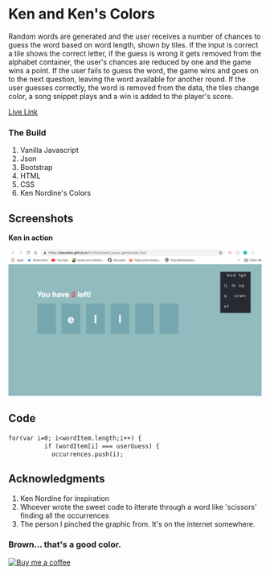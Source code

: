 # Ken and Ken's Colors

Random words are generated and the user receives a number of chances to guess the word based on word length, shown by tiles. If the input is correct a tile shows the correct letter, if the guess is wrong it gets removed from the alphabet container, the user's chances are reduced by one and the game wins a point. If the user fails to guess the word, the game wins and goes on to the next question, leaving the word available for another round. If the user guesses correctly, the word is removed from the data, the tiles change color, a song snippet plays and a win is added to the player's score.

[Live Link](https://becoskie.github.io/Portfolio/word_guess_game/index.html)


### The Build


1. Vanilla Javascript
2. Json
3. Bootstrap
4. HTML
5. CSS
6. Ken Nordine's Colors


## Screenshots

**Ken in action**

![screenshot-1](assets/images/ken_screen.png)

## Code
```
for(var i=0; i<wordItem.length;i++) {
          if (wordItem[i] === userGuess) { 
            occurrences.push(i);
```

## Acknowledgments
1. Ken Nordine for inspiration
2. Whoever wrote the sweet code to itterate through a word like 'scissors' finding all the occurrences
3. The person I pinched the graphic from. It's on the internet somewhere.

### Brown... that's a good color. 
<a class="bmc-button" target="_blank" href="https://www.buymeacoffee.com/mwFGJN9bZ"><img src="https://www.buymeacoffee.com/assets/img/custom_images/orange_img.png" alt="Buy me a coffee"></a>